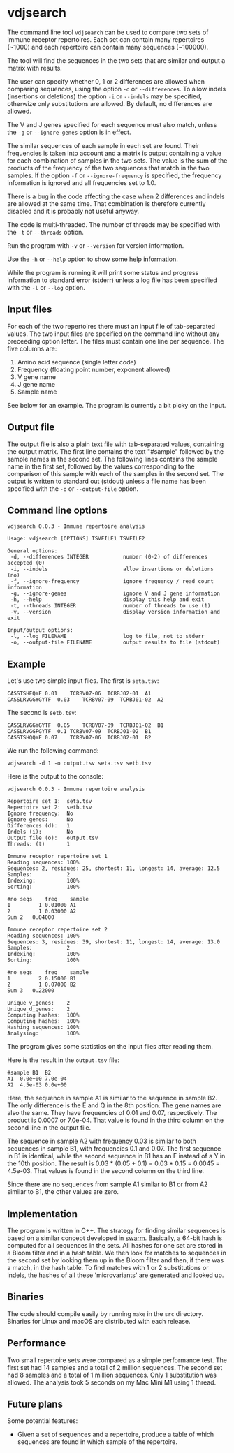# vdjsearch

The command line tool `vdjsearch` can be used to compare two sets of
immune receptor repertoires. Each set can contain many repertoires
(~1000) and each repertoire can contain many sequences (~100000).

The tool will find the sequences in the two sets that are similar and
output a matrix with results.

The user can specify whether 0, 1 or 2 differences are allowed when
comparing sequences, using the option `-d` or `--differences`. To allow
indels (insertions or deletions) the option `-i` or `--indels` may be
specified, otherwize only substitutions are allowed.  By default, no
differences are allowed.

The V and J genes specified for each sequence must also match, unless
the `-g` or `--ignore-genes` option is in effect.

The similar sequences of each sample in each set are found.  Their
frequencies is taken into account and a matrix is output containing a
value for each combination of samples in the two sets. The value is
the sum of the products of the frequency of the two sequences that
match in the two samples. If the option `-f` or `--ignore-frequency` is
specified, the frequency information is ignored and all frequencies
set to 1.0.

There is a bug in the code affecting the case when 2 differences and
indels are allowed at the same time. That combination is therefore
currently disabled and it is probably not useful anyway.

The code is multi-threaded. The number of threads may be specified
with the `-t` or `--threads` option.

Run the program with `-v` or `--version` for version information.

Use the `-h` or `--help` option to show some help information.

While the program is running it will print some status and progress
information to standard error (stderr) unless a log file has been
specified with the `-l` or `--log` option.


## Input files

For each of the two repertoires there must an input file of
tab-separated values. The two input files are specified on the command
line without any preceeding option letter.  The files must contain one
line per sequence. The five columns are:

1. Amino acid sequence (single letter code)
2. Frequency (floating point number, exponent allowed)
3. V gene name
4. J gene name
5. Sample name

See below for an example. The program is currently a bit picky on the
input.


## Output file

The output file is also a plain text file with tab-separated values,
containing the output matrix. The first line contains the text
"#sample" followed by the sample names in the second set. The
following lines contains the sample name in the first set, followed by
the values corresponding to the comparison of this sample with each of
the samples in the second set. The output is written to standard out
(stdout) unless a file name has been specified with the `-o` or
`--output-file` option.


## Command line options

```
vdjsearch 0.0.3 - Immune repertoire analysis

Usage: vdjsearch [OPTIONS] TSVFILE1 TSVFILE2

General options:
 -d, --differences INTEGER           number (0-2) of differences accepted (0)
 -i, --indels                        allow insertions or deletions (no)
 -f, --ignore-frequency              ignore frequency / read count information
 -g, --ignore-genes                  ignore V and J gene information
 -h, --help                          display this help and exit
 -t, --threads INTEGER               number of threads to use (1)
 -v, --version                       display version information and exit

Input/output options:
 -l, --log FILENAME                  log to file, not to stderr
 -o, --output-file FILENAME          output results to file (stdout)
```


## Example

Let's use two simple input files. The first is `seta.tsv`:

```
CASSTSHEQYF	0.01	TCRBV07-06	TCRBJ02-01	A1
CASSLRVGGYGYTF	0.03	TCRBV07-09	TCRBJ01-02	A2
```

The second is `setb.tsv`:

```
CASSLRVGGYGYTF	0.05	TCRBV07-09	TCRBJ01-02	B1
CASSLRVGGFGYTF	0.1	TCRBV07-09	TCRBJ01-02	B1
CASSTSHQQYF	0.07	TCRBV07-06	TCRBJ02-01	B2
```

We run the following command:

`vdjsearch -d 1 -o output.tsv seta.tsv setb.tsv`

Here is the output to the console:

```
vdjsearch 0.0.3 - Immune repertoire analysis

Repertoire set 1:  seta.tsv
Repertoire set 2:  setb.tsv
Ignore frequency:  No
Ignore genes:      No
Differences (d):   1
Indels (i):        No
Output file (o):   output.tsv
Threads: (t)       1

Immune receptor repertoire set 1
Reading sequences: 100%
Sequences: 2, residues: 25, shortest: 11, longest: 14, average: 12.5
Samples:           2
Indexing:          100%
Sorting:           100%

#no	seqs	freq	sample
1	      1	0.01000	A1
2	      1	0.03000	A2
Sum	2	0.04000

Immune receptor repertoire set 2
Reading sequences: 100%
Sequences: 3, residues: 39, shortest: 11, longest: 14, average: 13.0
Samples:           2
Indexing:          100%
Sorting:           100%

#no	seqs	freq	sample
1	      2	0.15000	B1
2	      1	0.07000	B2
Sum	3	0.22000

Unique v_genes:    2
Unique d_genes:    2
Computing hashes:  100%
Computing hashes:  100%
Hashing sequences: 100%
Analysing:         100%

```

The program gives some statistics on the input files after reading
them.

Here is the result in the `output.tsv` file:

```
#sample	B1	B2
A1	0.0e+00	7.0e-04
A2	4.5e-03	0.0e+00
```

Here, the sequence in sample A1 is similar to the sequence in sample
B2. The only difference is the E and Q in the 8th position. The gene
names are also the same. They have frequencies of 0.01 and 0.07,
respectively. The product is 0.0007 or 7.0e-04. That value is found in
the third column on the second line in the output file.

The sequence in sample A2 with frequency 0.03 is similar to both
sequences in sample B1, with frequencies 0.1 and 0.07. The first
sequence in B1 is identical, while the second sequence in B1 has an F
instead of a Y in the 10th position. The result is 0.03 * (0.05 + 0.1)
= 0.03 * 0.15 = 0.0045 = 4.5e-03. That values is found in the second
column on the third line.

Since there are no sequences from sample A1 similar to B1 or from A2
similar to B1, the other values are zero.


## Implementation

The program is written in C++. The strategy for finding similar
sequences is based on a similar concept developed in
[swarm](https://github.com/torognes/swarm). Basically, a 64-bit hash
is computed for all sequences in the sets. All hashes for one set are
stored in a Bloom filter and in a hash table. We then look for matches
to sequences in the second set by looking them up in the Bloom filter
and then, if there was a match, in the hash table. To find matches
with 1 or 2 substitutions or indels, the hashes of all these
'microvariants' are generated and looked up.


## Binaries

The code should compile easily by running `make` in the `src`
directory. Binaries for Linux and macOS are distributed with each
release.


## Performance

Two small repertoire sets were compared as a simple performance
test. The first set had 14 samples and a total of 2 million
sequences. The second set had 8 samples and a total of 1 million
sequences. Only 1 substitution was allowed. The analysis took 5
seconds on my Mac Mini M1 using 1 thread.


## Future plans

Some potential features:

* Given a set of sequences and a repertoire, produce a table of which
sequences are found in which sample of the repertoire.
